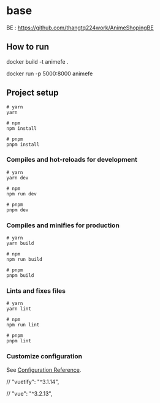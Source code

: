 # base
<!-- require :docker engine -->
BE : https://github.com/thangtq224work/AnimeShopingBE
## How to run 
<!-- Build image -->
docker build -t animefe .
<!-- run image -->
docker run -p 5000:8000 animefe
<!-- app will run in host with port : 5000 -->

## Project setup

```
# yarn
yarn

# npm
npm install

# pnpm
pnpm install
```

### Compiles and hot-reloads for development

```
# yarn
yarn dev

# npm
npm run dev

# pnpm
pnpm dev
```

### Compiles and minifies for production

```
# yarn
yarn build

# npm
npm run build

# pnpm
pnpm build
```

### Lints and fixes files

```
# yarn
yarn lint

# npm
npm run lint

# pnpm
pnpm lint
```

### Customize configuration

See [Configuration Reference](https://vitejs.dev/config/).

// "vuetify": "^3.1.14",

// "vue": "^3.2.13",
